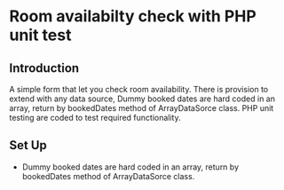 # Room availabilty check with PHP unit test

## Introduction
A simple form that let you check room availability. There is provision to extend with any data source, Dummy booked dates are hard coded in an array, return by bookedDates method of ArrayDataSorce class. PHP unit testing are coded to test required functionality.

## Set Up
* Dummy booked dates are hard coded in an array, return by bookedDates method of ArrayDataSorce class.